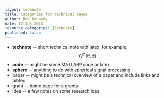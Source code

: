 ```yaml
---
layout: technote
title: Categories for technical pages
author: Rod Kennedy
date: 12 Jul 2015
resource-categories: [technote]
published: false
---
```


- **technote** -- short technical note with latex, for example, $$Y_{\ell}^{m}(\theta,\phi)$$
- **code** -- might be some <abbr title="MATLAB&reg; is a high-level technical computing language">MATLAB&reg;</abbr> code or latex
- **sphere** -- anything to do with spherical signal processing
- paper -- might be a technical overview of a paper and include links and bibtex
- grant -- home page for a grants
- idea -- a few notes on some research idea
